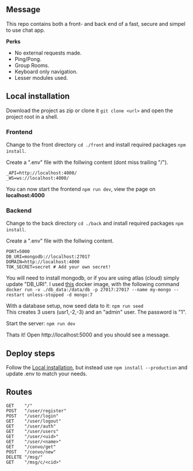 Message
----

This repo contains both a front- and back end of a fast, secure and simpel to use chat app.

**Perks**
* No external requests made.
* Ping/Pong.
* Group Rooms.
* Keyboard only navigation.
* Lesser modules used.

<h2 id="instl">Local installation</h2>

Download the project as zip or clone it `git clone <url>` and open the project root in a shell.

### Frontend

Change to the front directory `cd ./front` and install required packages `npm install`.

Create a ".env" file with the follwing content (dont miss trailing "/").
```
_API=http://localhost:4000/
_WS=ws://localhost:4000/
```

You can now start the frontend `npm run dev`, view the page on **localhost:4000**

### Backend

Change to the back directory `cd ./back` and install required packages `npm install`.

Create a ".env" file with the follwing content.
```
PORT=5000
DB_URI=mongodb://localhost:27017
DOMAIN=http://localhost:4000
TOK_SECRET=secret # Add your own secret!
```

You will need to install mongodb, or if you are using atlas (cloud) simply update "DB_URI". I used [this]("https://hub.docker.com/_/mongo/") docker image, with the following command `docker run -v ./db_data:/data/db -p 27017:27017 --name my-mongo --restart unless-stopped -d mongo:7`

With a database setup, now seed data to it: `npm run seed`  
This creates 3 users (usr1,-2,-3) and an "admin" user. The password is "1".

Start the server: `npm run dev`

Thats it! Open http://localhost:5000 and you should see a message.

## Deploy steps

Follow the [Local installation](#instl), but instead use `npm install --production` and update .env to match your needs.

## Routes
``````
GET    "/"
POST   "/user/register"
POST   "/user/login"
GET    "/user/logout"
GET    "/user/auth"
GET    "/user/users"
GET    "/user/<uid>"
GET    "/user/<name>"
GET    "/convo/get"
POST   "/convo/new"
DELETE "/msg/"
GET    "/msg/c/<cid>"
``````
